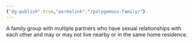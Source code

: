 ```yaml
---
{"dg-publish":true,"permalink":"/polygamous-family/"}
---
```


A family group with multiple partners who have sexual relationships with each other and may or may not live nearby or in the same home residence. 